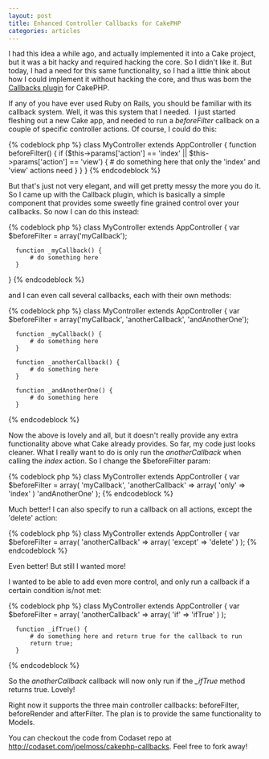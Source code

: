 ```yaml
--- 
layout: post
title: Enhanced Controller Callbacks for CakePHP
categories: articles
---
```

<p>I had this idea a while ago, and actually implemented it into a Cake project, but it was a bit hacky and required hacking the core. So I didn't like it. But today, I had a need for this same functionality, so I had a little think about how I could implement it without hacking the core, and thus was born the <a href="http://codaset.com/joelmoss/cakephp-callbacks">Callbacks plugin</a> for CakePHP.</p>

<p>If any of you have ever used Ruby on Rails, you should be familiar with its callback system. Well, it was this system that I needed.  I just started fleshing out a new Cake app, and needed to run a <em>beforeFilter</em> callback on a couple of specific controller actions. Of course, I could do this:</p>

{% codeblock php %}
class MyController extends AppController {
    function beforeFilter() {
        if ($this->params['action'] == 'index' || $this->params['action'] == 'view') {
            # do something here that only the 'index' and 'view' actions need
        }
    }
}
{% endcodeblock %}

<p>But that's just not very elegant, and will get pretty messy the more you do it. So I came up with the Callback plugin, which is basically a simple component that provides some sweetly fine grained control over your callbacks. So now I can do this instead:</p>

{% codeblock php %}
  class MyController extends AppController {
      var $beforeFilter = array('myCallback');

      function _myCallback() {
          # do something here
      }
  }
{% endcodeblock %}

<p>and I can even call several callbacks, each with their own methods:</p>

{% codeblock php %}
  class MyController extends AppController {
      var $beforeFilter = array('myCallback', 'anotherCallback', 'andAnotherOne');

      function _myCallback() {
          # do something here
      }

      function _anotherCallback() {
          # do something here
      }

      function _andAnotherOne() {
          # do something here
      }
{% endcodeblock %}

<p>Now the above is lovely and all, but it doesn't really provide any extra functionality above what Cake already provides. So far, my code just looks cleaner. What I really want to do is only run the <em>anotherCallback</em> when calling the <em>index</em> action. So I change the $beforeFilter param:</p>

{% codeblock php %}
  class MyController extends AppController {
      var $beforeFilter = array(
          'myCallback',
          'anotherCallback' => array(
              'only' => 'index'
          )
          'andAnotherOne'
      );
{% endcodeblock %}

<p>Much better! I can also specify to run a callback on all actions, except the 'delete' action:</p>

{% codeblock php %}
  class MyController extends AppController {
      var $beforeFilter = array(
          'anotherCallback' => array(
              'except' => 'delete'
          )
      );
{% endcodeblock %}

<p>Even better! But still I wanted more!</p>

<p>I wanted to be able to add even more control, and only run a callback if a certain condition is/not met:</p>

{% codeblock php %}
  class MyController extends AppController {
      var $beforeFilter = array(
          'anotherCallback' => array(
              'if' => 'ifTrue'
          )
      );

      function _ifTrue() {
          # do something here and return true for the callback to run
          return true;
      }
{% endcodeblock %}

<p>So the <em>anotherCallback</em> callback will now only run if the <em>_ifTrue</em> method returns true. Lovely!</p>

<p>Right now it supports the three main controller callbacks: beforeFilter, beforeRender and afterFilter. The plan is to provide the same functionality to Models.</p>

<p>You can checkout the code from Codaset repo at <a href="http://codaset.com/joelmoss/cakephp-callbacks">http://codaset.com/joelmoss/cakephp-callbacks</a>. Feel free to fork away!</p>
